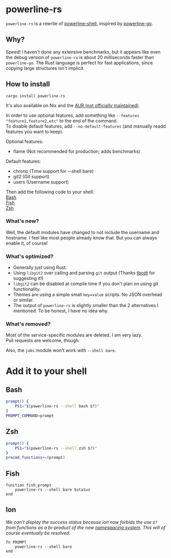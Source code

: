 # powerline-rs

`powerline-rs` is a rewrite of [powerline-shell](https://github.com/b-ryan/powerline-shell), inspired by [powerline-go](https://github.com/justjanne/powerline-go).

## Why?

Speed! I haven't done any extensive benchmarks, but it appears like
even the debug version of `powerline-rs` is about 20 milliseconds faster than `powerline-go`.
The Rust language is perfect for fast applications, since copying large structures isn't implicit.

## How to install

```
cargo install powerline-rs
```

It's also available on Nix and the [AUR (not officially maintained)](https://aur.archlinux.org/packages/powerline-rs/).

In order to use optional features, add something like `--features "feature1,feature2,etc"` to the end of the command.  
To disable default features, add `--no-default-features` (and manually readd features you want to keep).  

Optional features:

- flame  (Not recommended for production; adds benchmarks)

Default features:

- chrono (Time support for --shell bare)
- git2 (Git support)
- users (Username support)

Then add the following code to your shell:  
[Bash](#bash)  
[Fish](#fish)  
[Zsh](#zsh)

### What's new?

Well, the default modules have changed to not include the username and hostname.
I feel like most people already know that.
But you can always enable it, of course!

### What's optimized?

 - Generally just using Rust.
 - Using `libgit2` over calling and parsing `git` output (Thanks [tbodt](https://github.com/tbodt) for suggesting it!)
 - `libgit2` can be disabled at compile time if you don't plan on using git functionality.
 - Themes are using a simple small `key=value` scripts. No JSON overhead or similar.
 - The output of `powerline-rs` is slightly smaller than the 2 alternatives I mentioned. To be honest, I have no idea why.

### What's removed?

Most of the service-specific modules are deleted. I am very lazy.  
Pull requests are welcome, though.

Also, the `jobs` module won't work with `--shell bare`.

# Add it to your shell

## Bash

```Bash
prompt() {
    PS1="$(powerline-rs --shell bash $?)"
}
PROMPT_COMMAND=prompt
```

## Zsh

```Zsh
prompt() {
    PS1="$(powerline-rs --shell zsh $?)"
}
precmd_functions+=(prompt)
```

## Fish

```Fish
function fish_prompt
    powerline-rs --shell bare $status
end
```

## Ion

*We can't display the success status because ion now forbids the use `$?` from
functions as a bi-product of the new [namespacing
system](https://gitlab.redox-os.org/redox-os/ion/merge_requests/807). This will
of course eventually be resolved.*

```Ion
fn PROMPT
    powerline-rs --shell bare
end
```
